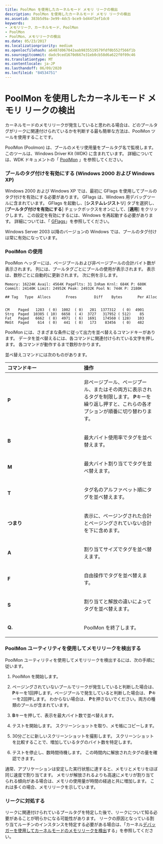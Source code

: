 ```yaml
---
title: PoolMon を使用したカーネルモード メモリ リークの検出
description: PoolMon を使用したカーネルモード メモリ リークの検出
ms.assetid: 383b5d9a-3e99-4dc5-bce9-bd44f2ef1dc0
keywords:
- メモリリーク、カーネルモード、PoolMon
- PoolMon
- PoolMon、メモリリークの検出
ms.date: 05/23/2017
ms.localizationpriority: medium
ms.openlocfilehash: a6487d067042aab9835519579fdf0b552f566f1b
ms.sourcegitcommit: dadc9ced1670d667e31eb0cb58d6a622f0f09c46
ms.translationtype: MT
ms.contentlocale: ja-JP
ms.lasthandoff: 06/09/2020
ms.locfileid: "84534751"
---
```

# <a name="using-poolmon-to-find-a-kernel-mode-memory-leak"></a>PoolMon を使用したカーネルモード メモリ リークの検出


カーネルモードのメモリリークが発生していると思われる場合は、どのプールタグがリークに関連付けられているかを判断する最も簡単な方法は、PoolMon ツールを使用することです。

PoolMon (Poolmon) は、プールのメモリ使用量をプールタグ名で監視します。 このツールは、Windows Driver Kit (WDK) に含まれています。 詳細については、WDK ドキュメントの「 [PoolMon](https://docs.microsoft.com/windows-hardware/drivers/devtest/poolmon) 」を参照してください。

### <a name="span-idenable_pool_tagging__windows_2000_and_windows_xp_spanspan-idenable_pool_tagging__windows_2000_and_windows_xp_spanenable-pool-tagging-windows-2000-and-windows-xp"></a><span id="enable_pool_tagging__windows_2000_and_windows_xp_"></span><span id="ENABLE_POOL_TAGGING__WINDOWS_2000_AND_WINDOWS_XP_"></span>プールのタグ付けを有効にする (Windows 2000 および Windows XP)

Windows 2000 および Windows XP では、最初に GFlags を使用してプールのタグ付けを有効にする必要があります。 GFlags は、Windows 用デバッグツールに含まれています。 GFlags を起動し、[**システムレジストリ**] タブを選択し、[**プールタグ付けを有効にする**] チェックボックスをオンにして、[**適用**] をクリックします。 この設定を有効にするには、Windows を再起動する必要があります。 詳細については、「 [GFlags](gflags.md)」を参照してください。

Windows Server 2003 以降のバージョンの Windows では、プールのタグ付けは常に有効になっています。

### <a name="span-idusing_poolmonspanspan-idusing_poolmonspanusing-poolmon"></a><span id="using_poolmon"></span><span id="USING_POOLMON"></span>PoolMon の使用

PoolMon ヘッダーには、ページプールおよび非ページプールの合計バイト数が表示されます。 列には、プールタグごとにプールの使用が表示されます。 表示は、数秒ごとに自動的に更新されます。 次に例を示します。

```dbgcmd
Memory: 16224K Avail: 4564K PageFlts: 31 InRam Krnl: 684K P: 680K
Commit: 24140K Limit: 24952K Peak: 24932K Pool N: 744K P: 2180K

## Tag   Type  Allocs       Frees        Diff    Bytes       Per Alloc


CM    Paged   1283  ( 0)  1002  ( 0)   281  1377312   ( 0)  4901
Strg  Paged  10385 ( 10)  6658  ( 4)  3727   317952 ( 512)    85
Fat   Paged   6662  ( 8)  4971  ( 6)  1691   174560 ( 128)   103
MmSt  Paged    614  ( 0)   441  ( 0)   173    83456   ( 0)   482 
```

PoolMon には、さまざまな条件に従って出力を並べ替えるコマンドキーがあります。 データを並べ替えるには、各コマンドに関連付けられている文字を押します。 各コマンドが動作するまで数秒かかります。

並べ替えコマンドには次のものがあります。

<table>
<colgroup>
<col width="50%" />
<col width="50%" />
</colgroup>
<thead>
<tr class="header">
<th align="left">コマンドキー</th>
<th align="left">操作</th>
</tr>
</thead>
<tbody>
<tr class="odd">
<td align="left"><p><strong>P</strong></p></td>
<td align="left"><p>非ページプール、ページプール、またはその両方に表示されるタグを制限します。 <strong>P</strong>キーを繰り返し押すと、これらの各オプションが順番に切り替わります。</p></td>
</tr>
<tr class="even">
<td align="left"><p><strong>B</strong></p></td>
<td align="left"><p>最大バイト使用率でタグを並べ替えます。</p></td>
</tr>
<tr class="odd">
<td align="left"><p><strong>M</strong></p></td>
<td align="left"><p>最大バイト割り当てでタグを並べ替えます。</p></td>
</tr>
<tr class="even">
<td align="left"><p><strong>T</strong></p></td>
<td align="left"><p>タグ名のアルファベット順にタグを並べ替えます。</p></td>
</tr>
<tr class="odd">
<td align="left"><p><strong>つまり</strong></p></td>
<td align="left"><p>表示に、ページングされた合計とページングされていない合計を下に含めます。</p></td>
</tr>
<tr class="even">
<td align="left"><p><strong>A</strong></p></td>
<td align="left"><p>割り当てサイズでタグを並べ替えます。</p></td>
</tr>
<tr class="odd">
<td align="left"><p><strong>F</strong></p></td>
<td align="left"><p>自由操作でタグを並べ替えます。</p></td>
</tr>
<tr class="even">
<td align="left"><p><strong>S</strong></p></td>
<td align="left"><p>割り当てと解放の違いによってタグを並べ替えます。</p></td>
</tr>
<tr class="odd">
<td align="left"><p><strong>Q.</strong></p></td>
<td align="left"><p>PoolMon を終了します。</p></td>
</tr>
</tbody>
</table>

 

### <a name="span-idusing_the_poolmon_utility_to_find_a_memory_leakspanspan-idusing_the_poolmon_utility_to_find_a_memory_leakspanusing-the-poolmon-utility-to-find-a-memory-leak"></a><span id="using_the_poolmon_utility_to_find_a_memory_leak"></span><span id="USING_THE_POOLMON_UTILITY_TO_FIND_A_MEMORY_LEAK"></span>PoolMon ユーティリティを使用してメモリリークを検出する

PoolMon ユーティリティを使用してメモリリークを検出するには、次の手順に従います。

1.  PoolMon を開始します。

2.  ページングされていないプールでリークが発生していると判断した場合は、 **P**キーを1回押します。ページプールで発生していると判断した場合は、 **P**キーを2回押します。 わからない場合は、 **P**を押さないでください。両方の種類のプールが含まれています。

3.  **B**キーを押して、表示を最大バイト数で並べ替えます。

4.  テストを開始します。 スクリーンショットを取り、メモ帳にコピーします。

5.  30分ごとに新しいスクリーンショットを撮影します。 スクリーンショットを比較することで、増加しているタグのバイト数を特定します。

6.  テストを停止し、数時間待機します。 この時間内に解放されたタグの量を確認できます。

通常、アプリケーションは安定した実行状態に達すると、メモリとメモリをほぼ同じ速度で割り当てます。 メモリが解放されるよりも高速にメモリが割り当てられる傾向がある場合は、メモリの使用量が時間の経過と共に増加します。 これは多くの場合、メモリリークを示しています。

### <a name="span-idaddressing_the_leakspanspan-idaddressing_the_leakspanaddressing-the-leak"></a><span id="addressing_the_leak"></span><span id="ADDRESSING_THE_LEAK"></span>リークに対処する

リークに関連付けられているプールタグを特定した後で、リークについて知る必要があることが明らかになる可能性があります。 リークの原因となっている割り当てルーチンのインスタンスを特定する必要がある場合は、「カーネル[デバッガーを使用してカーネルモードのメモリリークを検出](using-the-kernel-debugger-to-find-a-kernel-mode-memory-leak.md)する」を参照してください。

 

 






